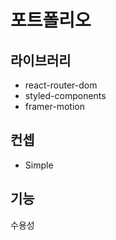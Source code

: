 # 포트폴리오

## 라이브러리

- react-router-dom
- styled-components
- framer-motion

## 컨셉

- Simple

## 기능

수용성
